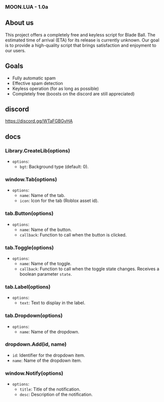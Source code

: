### MOON.LUA - 1.0a

## About us
This project offers a completely free and keyless script for Blade Ball. The estimated time of arrival (ETA) for its release is currently unknown. Our goal is to provide a high-quality script that brings satisfaction and enjoyment to our users.
## Goals
- Fully automatic spam
- Effective spam detection
- Keyless operation (for as long as possible)
- Completely free (boosts on the discord are still appreciated)
## discord
https://discord.gg/WTaFGBGyHA

## docs

### Library.CreateLib(options)
- `options`:
  - `bgt`: Background type (default: 0).

### window.Tab(options)
- `options`:
  - `name`: Name of the tab.
  - `icon`: Icon for the tab (Roblox asset id).

### tab.Button(options)
- `options`:
  - `name`: Name of the button.
  - `callback`: Function to call when the button is clicked.

### tab.Toggle(options)
- `options`:
  - `name`: Name of the toggle.
  - `callback`: Function to call when the toggle state changes. Receives a boolean parameter `state`.

### tab.Label(options)
- `options`:
  - `text`: Text to display in the label.

### tab.Dropdown(options)
- `options`:
  - `name`: Name of the dropdown.

### dropdown.Add(id, name)
- `id`: Identifier for the dropdown item.
- `name`: Name of the dropdown item.

### window.Notify(options)
- `options`:
  - `title`: Title of the notification.
  - `desc`: Description of the notification.
